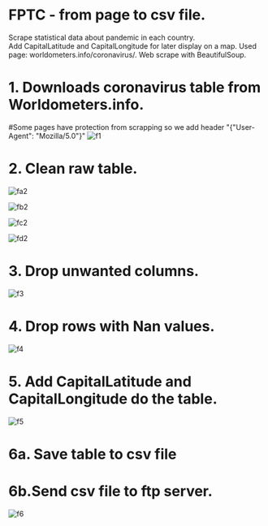 # FPTC - from page to csv file.
 Scrape statistical data about pandemic in each country.   
 Add CapitalLatitude and CapitalLongitude for later display on a map.
 Used page: worldometers.info/coronavirus/.
 Web scrape with BeautifulSoup. 


# 1. Downloads coronavirus table from Worldometers.info.
#Some pages have protection from scrapping so we add header "{"User-Agent": "Mozilla/5.0"}"
![f1](https://user-images.githubusercontent.com/69935274/101418066-4b7fbf80-38ed-11eb-8bff-3b5b1b00d2ec.png)
  
# 2. Clean raw table.
![fa2](https://user-images.githubusercontent.com/69935274/101418080-53d7fa80-38ed-11eb-8dd2-442e6542506c.png)

![fb2](https://user-images.githubusercontent.com/69935274/101418091-5c303580-38ed-11eb-8853-065be7be7c66.png)

![fc2](https://user-images.githubusercontent.com/69935274/101418101-62261680-38ed-11eb-8a69-31a2f524f9d7.png)

![fd2](https://user-images.githubusercontent.com/69935274/101418118-6b16e800-38ed-11eb-9fda-a89ae783a0f9.png)

# 3. Drop unwanted columns.
![f3](https://user-images.githubusercontent.com/69935274/101418139-7538e680-38ed-11eb-9781-43a3ba46df5f.png)
# 4. Drop rows with Nan values.
![f4](https://user-images.githubusercontent.com/69935274/101418155-7c5ff480-38ed-11eb-9e39-3f724872ce5d.png)
# 5. Add CapitalLatitude and  CapitalLongitude do the table.
![f5](https://user-images.githubusercontent.com/69935274/101418166-81bd3f00-38ed-11eb-8cdf-697ec4853f6a.png)
# 6a. Save table to csv file
# 6b.Send csv file to ftp server.
![f6](https://user-images.githubusercontent.com/69935274/101418176-871a8980-38ed-11eb-95ae-3036e01dcd79.png)


